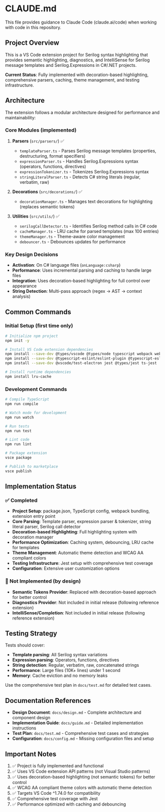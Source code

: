 # CLAUDE.md

This file provides guidance to Claude Code (claude.ai/code) when working with code in this repository.

## Project Overview

This is a VS Code extension project for Serilog syntax highlighting that provides semantic highlighting, diagnostics, and IntelliSense for Serilog message templates and Serilog.Expressions in C#/.NET projects.

**Current Status**: Fully implemented with decoration-based highlighting, comprehensive parsers, caching, theme management, and testing infrastructure.

## Architecture

The extension follows a modular architecture designed for performance and maintainability:

### Core Modules (implemented)

1. **Parsers** (`src/parsers/`) ✅
   - `templateParser.ts` - Parses Serilog message templates (properties, destructuring, format specifiers)
   - `expressionParser.ts` - Handles Serilog.Expressions syntax (operators, functions, directives)
   - `expressionTokenizer.ts` - Tokenizes Serilog.Expressions syntax
   - `stringLiteralParser.ts` - Detects C# string literals (regular, verbatim, raw)

2. **Decorations** (`src/decorations/`) ✅
   - `decorationManager.ts` - Manages text decorations for highlighting (replaces semantic tokens)

3. **Utilities** (`src/utils/`) ✅
   - `serilogCallDetector.ts` - Identifies Serilog method calls in C# code
   - `cacheManager.ts` - LRU cache for parsed templates (max 100 entries)
   - `themeManager.ts` - Theme-aware color management
   - `debouncer.ts` - Debounces updates for performance

### Key Design Decisions

- **Activation**: On C# language files (`onLanguage:csharp`)
- **Performance**: Uses incremental parsing and caching to handle large files
- **Integration**: Uses decoration-based highlighting for full control over appearance
- **String Detection**: Multi-pass approach (regex → AST → context analysis)

## Common Commands

### Initial Setup (first time only)
```bash
# Initialize npm project
npm init -y

# Install VS Code extension dependencies
npm install --save-dev @types/vscode @types/node typescript webpack webpack-cli ts-loader
npm install --save-dev @typescript-eslint/eslint-plugin @typescript-eslint/parser eslint
npm install --save-dev @vscode/test-electron jest @types/jest ts-jest

# Install runtime dependencies
npm install lru-cache
```

### Development Commands
```bash
# Compile TypeScript
npm run compile

# Watch mode for development
npm run watch

# Run tests
npm run test

# Lint code
npm run lint

# Package extension
vsce package

# Publish to marketplace
vsce publish
```

## Implementation Status

### ✅ Completed
- **Project Setup**: package.json, TypeScript config, webpack bundling, extension entry point
- **Core Parsing**: Template parser, expression parser & tokenizer, string literal parser, Serilog call detector
- **Decoration-based Highlighting**: Full highlighting system with decoration manager
- **Performance Optimization**: Caching system, debouncing, LRU cache for templates
- **Theme Management**: Automatic theme detection and WCAG AA compliant colors
- **Testing Infrastructure**: Jest setup with comprehensive test coverage
- **Configuration**: Extensive user customization options

### 🚫 Not Implemented (by design)
- **Semantic Tokens Provider**: Replaced with decoration-based approach for better control
- **Diagnostics Provider**: Not included in initial release (following reference extension)
- **IntelliSense/Completion**: Not included in initial release (following reference extension)

## Testing Strategy

Tests should cover:
- **Template parsing**: All Serilog syntax variations
- **Expression parsing**: Operators, functions, directives
- **String detection**: Regular, verbatim, raw, concatenated strings
- **Performance**: Large files (10K+ lines) under 1 second
- **Memory**: Cache eviction and no memory leaks

Use the comprehensive test plan in `docs/test.md` for detailed test cases.

## Documentation References

- **Design Document**: `docs/design.md` - Complete architecture and component design
- **Implementation Guide**: `docs/guide.md` - Detailed implementation instructions
- **Test Plan**: `docs/test.md` - Comprehensive test cases and strategies
- **Configuration**: `docs/config.md` - Missing configuration files and setup

## Important Notes

1. ✅ Project is fully implemented and functional
2. ✅ Uses VS Code extension API patterns (not Visual Studio patterns)
3. ✅ Uses decoration-based highlighting (not semantic tokens) for better control
4. ✅ WCAG AA compliant theme colors with automatic theme detection
5. ✅ Targets VS Code ^1.74.0 for compatibility
6. ✅ Comprehensive test coverage with Jest
7. ✅ Performance optimized with caching and debouncing